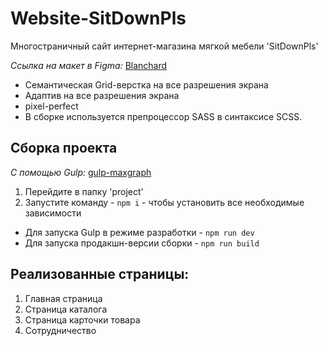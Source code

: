 # Website-SitDownPls

Многостраничный сайт интернет-магазина мягкой мебели 'SitDownPls'

_Ccылка на макет в Figma:_
[Blanchard](https://www.figma.com/design/ZPj1HpZoklEXl7hKmYPGd2/sdp.ru)

- Cемантическая Grid-верстка на все разрешения экрана
- Адаптив на все разрешения экрана
- pixel-perfect
- В сборке используется препроцессор SASS в синтаксисе SCSS.

## Сборка проекта

_C помощью Gulp:_
[gulp-maxgraph](https://github.com/maxdenaro/gulp-maxgraph)

1. Перейдите в папку 'project'
2. Запустите команду - `npm i` - чтобы установить все необходимые зависимости

- Для запуска Gulp в режиме разработки - `npm run dev`
- Для запуска продакшн-версии сборки - `npm run build`

## Реализованные страницы:

1. Главная страница
2. Страница каталога
3. Страница карточки товара
4. Сотрудничество
